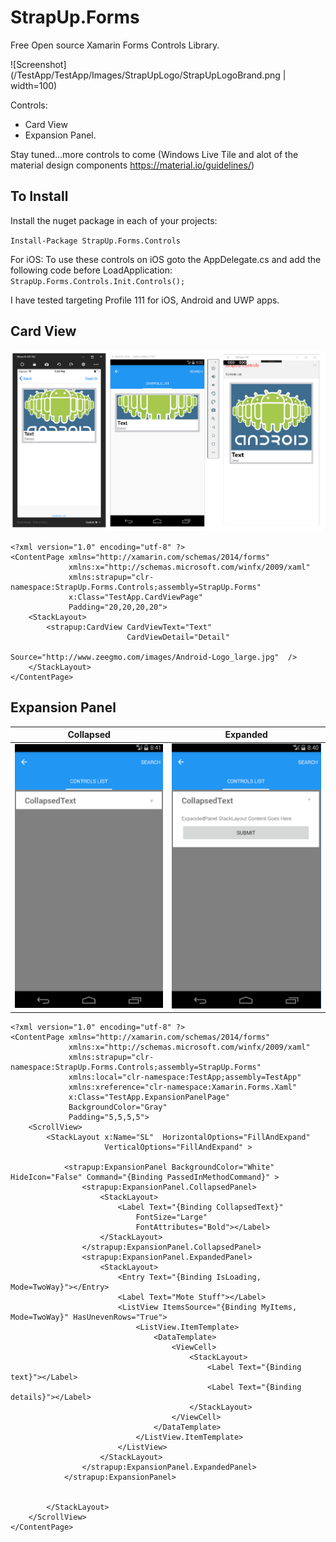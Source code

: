 # StrapUp.Forms
Free Open source Xamarin Forms Controls Library. 

![Screenshot](/TestApp/TestApp/Images/StrapUpLogo/StrapUpLogoBrand.png | width=100)


Controls:
- Card View
- Expansion Panel. 

Stay tuned...more controls to come (Windows Live Tile and alot of the material design components https://material.io/guidelines/)

To Install
------------
Install the nuget package in each of your projects:

`Install-Package StrapUp.Forms.Controls`

For iOS:
To use these controls on iOS goto the AppDelegate.cs and add the following code before LoadApplication:
`StrapUp.Forms.Controls.Init.Controls();`

I have tested targeting Profile 111 for iOS, Android and UWP apps.

Card View
----------

![Screenshot](/TestApp/TestApp/Images/CardView.png)

```xaml
<?xml version="1.0" encoding="utf-8" ?>
<ContentPage xmlns="http://xamarin.com/schemas/2014/forms"
             xmlns:x="http://schemas.microsoft.com/winfx/2009/xaml"
             xmlns:strapup="clr-namespace:StrapUp.Forms.Controls;assembly=StrapUp.Forms"
             x:Class="TestApp.CardViewPage"
             Padding="20,20,20,20">
    <StackLayout>
        <strapup:CardView CardViewText="Text" 
                          CardViewDetail="Detail" 
                          Source="http://www.zeegmo.com/images/Android-Logo_large.jpg"  />
    </StackLayout>
</ContentPage>
```

Expansion Panel
----------------
Collapsed                  |  Expanded
:-------------------------:|:-------------------------:
![Screenshot](/TestApp/TestApp/Images/ExpansionPanelColl.png) | ![Screenshot](/TestApp/TestApp/Images/ExpansionPanelExpanded.png) 


```xaml
<?xml version="1.0" encoding="utf-8" ?>
<ContentPage xmlns="http://xamarin.com/schemas/2014/forms"
             xmlns:x="http://schemas.microsoft.com/winfx/2009/xaml"
             xmlns:strapup="clr-namespace:StrapUp.Forms.Controls;assembly=StrapUp.Forms"
             xmlns:local="clr-namespace:TestApp;assembly=TestApp"
             xmlns:xreference="clr-namespace:Xamarin.Forms.Xaml"
             x:Class="TestApp.ExpansionPanelPage" 
             BackgroundColor="Gray"
             Padding="5,5,5,5">
    <ScrollView>
        <StackLayout x:Name="SL"  HorizontalOptions="FillAndExpand" 
                     VerticalOptions="FillAndExpand" >
            
			<strapup:ExpansionPanel BackgroundColor="White" HideIcon="False" Command="{Binding PassedInMethodCommand}" >
                <strapup:ExpansionPanel.CollapsedPanel>
                    <StackLayout>
                        <Label Text="{Binding CollapsedText}" 
                            FontSize="Large" 
                            FontAttributes="Bold"></Label>
                    </StackLayout>
                </strapup:ExpansionPanel.CollapsedPanel>
                <strapup:ExpansionPanel.ExpandedPanel>
                    <StackLayout>
                        <Entry Text="{Binding IsLoading, Mode=TwoWay}"></Entry>
                        <Label Text="Mote Stuff"></Label>
                        <ListView ItemsSource="{Binding MyItems, Mode=TwoWay}" HasUnevenRows="True">
                            <ListView.ItemTemplate>
                                <DataTemplate>
                                    <ViewCell>
                                        <StackLayout>
                                            <Label Text="{Binding text}"></Label>
                                            <Label Text="{Binding details}"></Label>
                                        </StackLayout>
                                    </ViewCell>
                                </DataTemplate>
                            </ListView.ItemTemplate>
                        </ListView>
                    </StackLayout>
                </strapup:ExpansionPanel.ExpandedPanel>
            </strapup:ExpansionPanel>


        </StackLayout>
    </ScrollView>
</ContentPage>
```
